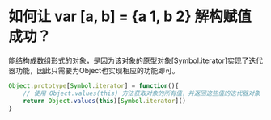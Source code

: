<!--
 * @Author: jiangmengxia jiangmengxia@nnuo.com
 * @Date: 2024-08-23 13:45:10
 * @LastEditors: jiangmengxia jiangmengxia@nnuo.com
 * @LastEditTime: 2024-08-23 13:46:24
 * @FilePath: \jiangmengxia.github.io\面试集锦\如何让对象以数组格式结构.md
 * @Description: Description
-->
# 如何让 var [a, b] = {a 1, b 2} 解构赋值成功？

能结构成数组形式的对象，是因为该对象的原型对象[Symbol.iterator]实现了迭代器功能，因此只需要为Object也实现相应的功能即可。


```js
Object.prototype[Symbol.iterator] = function(){
    // 使用 Object.values(this) 方法获取对象的所有值，并返回这些值的迭代器对象
    return Object.values(this)[Symbol.iterator]()
}

```